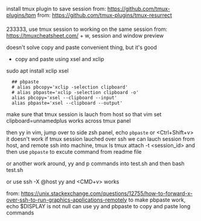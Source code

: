 install tmux plugin to save session
from: https://github.com/tmux-plugins/tpm
from: https://github.com/tmux-plugins/tmux-resurrect

####

233333, use tmux session to working on the same session
from: https://tmuxcheatsheet.com/
<C-b> + w, session and window preview

doesn't solve copy and paste convenient thing, but it's good

- copy and paste using xsel and xclip

sudo apt install xclip xsel
```~/.zshrc
  ## pbpaste
  # alias pbcopy='xclip -selection clipboard'
  # alias pbpaste='xclip -selection clipboard -o'
  alias pbcopy='xsel --clipboard --input'
  alias pbpaste='xsel --clipboard --output'
```

make sure that tmux session is lauch from host
so that vim set clipboard=unnamedplus works across tmux panel

then yy in vim, jump over to side zsh panel, echo `pbpaste` or <Ctrl+Shift+v>
it doesn't work if tmux session lauched over ssh
we can lauch session from host, and remote ssh into machine,
tmux ls
tmux attach -t <session_id>
and then use `pbpaste` to excute command from readme file

or another work around, yy and p commands into test.sh
and then bash test.sh

or use ssh -X <username>@host
yy and <CMD+v> works

from: https://unix.stackexchange.com/questions/12755/how-to-forward-x-over-ssh-to-run-graphics-applications-remotely
to make pbpaste work, echo $DISPLAY is not null
can use yy and pbpaste to copy and paste long commands
